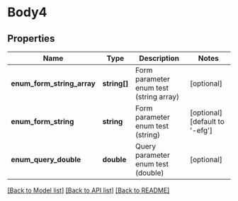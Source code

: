 # Body4

## Properties
Name | Type | Description | Notes
------------ | ------------- | ------------- | -------------
**enum_form_string_array** | **string[]** | Form parameter enum test (string array) | [optional] 
**enum_form_string** | **string** | Form parameter enum test (string) | [optional] [default to '-efg']
**enum_query_double** | **double** | Query parameter enum test (double) | [optional] 

[[Back to Model list]](../README.md#documentation-for-models) [[Back to API list]](../README.md#documentation-for-api-endpoints) [[Back to README]](../README.md)

